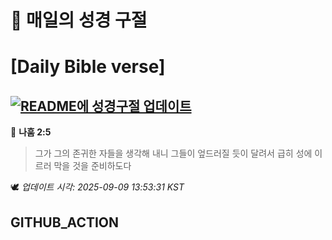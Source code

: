 # 🙏 매일의 성경 구절
# [Daily Bible verse]
## [![README에 성경구절 업데이트](https://github.com/DONGSUKA/first_test/actions/workflows/update-readme-bible.yml/badge.svg)](https://github.com/DONGSUKA/first_test/actions/workflows/update-readme-bible.yml)
<!-- START_BIBLE_VERSE -->
📖 **나훔 2:5**
> 그가 그의 존귀한 자들을 생각해 내니 그들이 엎드러질 듯이 달려서 급히 성에 이르러 막을 것을 준비하도다

🕊️ _업데이트 시각: 2025-09-09 13:53:31 KST_
  <!-- END_BIBLE_VERSE -->
## GITHUB_ACTION
